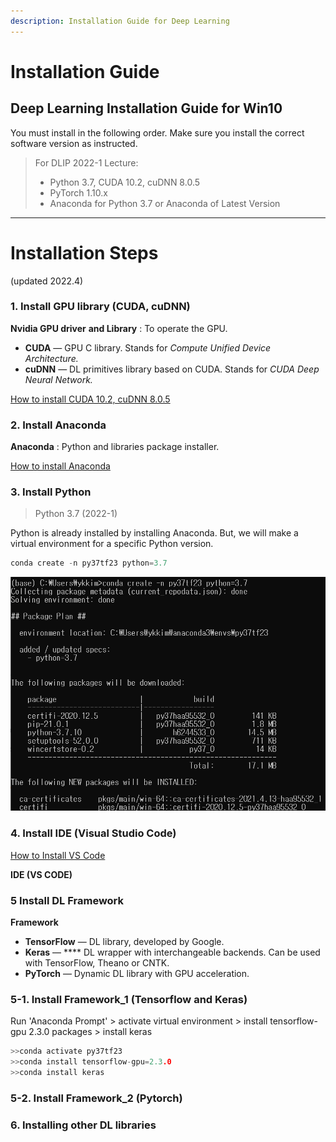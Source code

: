 ```yaml
---
description: Installation Guide for Deep Learning
---
```


# Installation Guide

## Deep Learning Installation Guide for Win10 <a href="#f126" id="f126"></a>

You must install in the following order. Make sure you install the correct software version as instructed.

> For DLIP 2022-1 Lecture: 
>
> * Python 3.7,  CUDA 10.2, cuDNN 8.0.5
> * PyTorch 1.10.x
> * Anaconda for Python 3.7 or  Anaconda of Latest Version

---



# Installation Steps 

(updated 2022.4)



### **1.** Install GPU library (CUDA, cuDNN)

**Nvidia GPU driver** **and Library** : To operate the GPU.

* **CUDA** — GPU C library. Stands for _Compute Unified Device Architecture._
* **cuDNN** — DL primitives library based on CUDA. Stands for _CUDA Deep Neural Network._

[How to install CUDA 10.2, cuDNN 8.0.5](cuda-installation.md#9f39)



### **2. Install Anaconda**

**Anaconda** : Python and libraries package installer.

[How to install Anaconda](../programming/dl-library-tools/underconstruction-1.md#conda-installation)





### 3. Install Python

>  Python 3.7 (2022-1)

Python is already installed by installing Anaconda. But, we will make a virtual environment for a specific Python version.



```c
conda create -n py37tf23 python=3.7
```

![](<../.gitbook/assets/image (311).png>)

### 4. Install IDE (Visual Studio Code)

[How to Install VS Code](ide/vscode/#installation)

**IDE (VS CODE)**

### 5 Install DL Framework

**Framework**

* **TensorFlow** — DL library, developed by Google.
* **Keras** — \*\*\*\* DL wrapper with interchangeable backends. Can be used with TensorFlow, Theano or CNTK.
* **PyTorch** — Dynamic DL library with GPU acceleration.



### 5-1. Install Framework\_1 (Tensorflow and Keras)



Run 'Anaconda Prompt' > activate virtual environment > install tensorflow-gpu 2.3.0 packages > install keras

```c
>>conda activate py37tf23 
>>conda install tensorflow-gpu=2.3.0
>>conda install keras
```

### 5-2. Install Framework\_2 (Pytorch)

### 6. Installing other DL libraries

##
